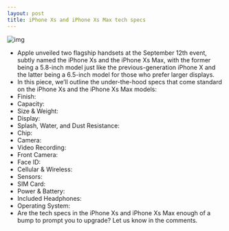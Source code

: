 ```yaml
---
layout: post
title: iPhone Xs and iPhone Xs Max tech specs
---
```

![img](http://media.idownloadblog.com/wp-content/uploads/2018/09/iPhone-Xs-vs-iPhone-Xs-Max.jpg)
* Apple unveiled two flagship handsets at the September 12th event, subtly named the iPhone Xs and the iPhone Xs Max, with the former being a 5.8-inch model just like the previous-generation iPhone X and the latter being a 6.5-inch model for those who prefer larger displays.
* In this piece, we’ll outline the under-the-hood specs that come standard on the iPhone Xs and the iPhone Xs Max models:
* Finish:
* Capacity:
* Size & Weight:
* Display:
* Splash, Water, and Dust Resistance:
* Chip:
* Camera:
* Video Recording:
* Front Camera:
* Face ID:
* Cellular & Wireless:
* Sensors:
* SIM Card:
* Power & Battery:
* Included Headphones:
* Operating System:
* Are the tech specs in the iPhone Xs and iPhone Xs Max enough of a bump to prompt you to upgrade? Let us know in the comments.

